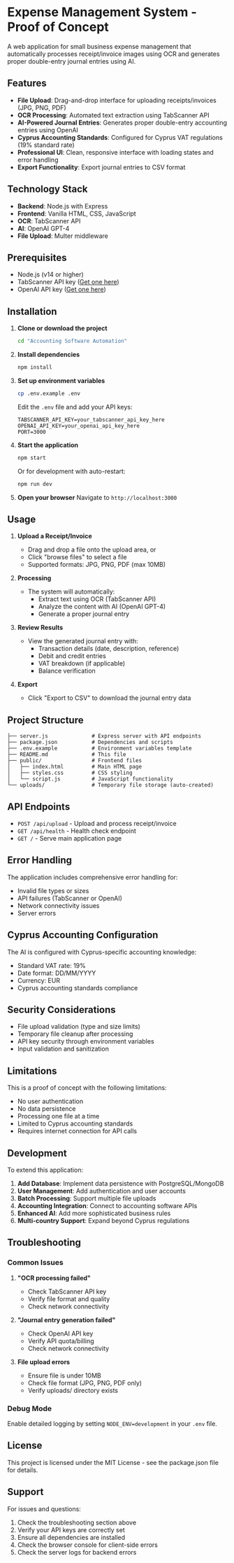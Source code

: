 # Expense Management System - Proof of Concept

A web application for small business expense management that automatically processes receipt/invoice images using OCR and generates proper double-entry journal entries using AI.

## Features

- **File Upload**: Drag-and-drop interface for uploading receipts/invoices (JPG, PNG, PDF)
- **OCR Processing**: Automated text extraction using TabScanner API
- **AI-Powered Journal Entries**: Generates proper double-entry accounting entries using OpenAI
- **Cyprus Accounting Standards**: Configured for Cyprus VAT regulations (19% standard rate)
- **Professional UI**: Clean, responsive interface with loading states and error handling
- **Export Functionality**: Export journal entries to CSV format

## Technology Stack

- **Backend**: Node.js with Express
- **Frontend**: Vanilla HTML, CSS, JavaScript
- **OCR**: TabScanner API
- **AI**: OpenAI GPT-4
- **File Upload**: Multer middleware

## Prerequisites

- Node.js (v14 or higher)
- TabScanner API key ([Get one here](https://tabscanner.com/api))
- OpenAI API key ([Get one here](https://platform.openai.com/api-keys))

## Installation

1. **Clone or download the project**
   ```bash
   cd "Accounting Software Automation"
   ```

2. **Install dependencies**
   ```bash
   npm install
   ```

3. **Set up environment variables**
   ```bash
   cp .env.example .env
   ```
   
   Edit the `.env` file and add your API keys:
   ```
   TABSCANNER_API_KEY=your_tabscanner_api_key_here
   OPENAI_API_KEY=your_openai_api_key_here
   PORT=3000
   ```

4. **Start the application**
   ```bash
   npm start
   ```
   
   Or for development with auto-restart:
   ```bash
   npm run dev
   ```

5. **Open your browser**
   Navigate to `http://localhost:3000`

## Usage

1. **Upload a Receipt/Invoice**
   - Drag and drop a file onto the upload area, or
   - Click "browse files" to select a file
   - Supported formats: JPG, PNG, PDF (max 10MB)

2. **Processing**
   - The system will automatically:
     - Extract text using OCR (TabScanner API)
     - Analyze the content with AI (OpenAI GPT-4)
     - Generate a proper journal entry

3. **Review Results**
   - View the generated journal entry with:
     - Transaction details (date, description, reference)
     - Debit and credit entries
     - VAT breakdown (if applicable)
     - Balance verification

4. **Export**
   - Click "Export to CSV" to download the journal entry data

## Project Structure

```
├── server.js              # Express server with API endpoints
├── package.json           # Dependencies and scripts
├── .env.example           # Environment variables template
├── README.md              # This file
├── public/                # Frontend files
│   ├── index.html         # Main HTML page
│   ├── styles.css         # CSS styling
│   └── script.js          # JavaScript functionality
└── uploads/               # Temporary file storage (auto-created)
```

## API Endpoints

- `POST /api/upload` - Upload and process receipt/invoice
- `GET /api/health` - Health check endpoint
- `GET /` - Serve main application page

## Error Handling

The application includes comprehensive error handling for:
- Invalid file types or sizes
- API failures (TabScanner or OpenAI)
- Network connectivity issues
- Server errors

## Cyprus Accounting Configuration

The AI is configured with Cyprus-specific accounting knowledge:
- Standard VAT rate: 19%
- Date format: DD/MM/YYYY
- Currency: EUR
- Cyprus accounting standards compliance

## Security Considerations

- File upload validation (type and size limits)
- Temporary file cleanup after processing
- API key security through environment variables
- Input validation and sanitization

## Limitations

This is a proof of concept with the following limitations:
- No user authentication
- No data persistence
- Processing one file at a time
- Limited to Cyprus accounting standards
- Requires internet connection for API calls

## Development

To extend this application:

1. **Add Database**: Implement data persistence with PostgreSQL/MongoDB
2. **User Management**: Add authentication and user accounts
3. **Batch Processing**: Support multiple file uploads
4. **Accounting Integration**: Connect to accounting software APIs
5. **Enhanced AI**: Add more sophisticated business rules
6. **Multi-country Support**: Expand beyond Cyprus regulations

## Troubleshooting

### Common Issues

1. **"OCR processing failed"**
   - Check TabScanner API key
   - Verify file format and quality
   - Check network connectivity

2. **"Journal entry generation failed"**
   - Check OpenAI API key
   - Verify API quota/billing
   - Check network connectivity

3. **File upload errors**
   - Ensure file is under 10MB
   - Check file format (JPG, PNG, PDF only)
   - Verify uploads/ directory exists

### Debug Mode

Enable detailed logging by setting `NODE_ENV=development` in your `.env` file.

## License

This project is licensed under the MIT License - see the package.json file for details.

## Support

For issues and questions:
1. Check the troubleshooting section above
2. Verify your API keys are correctly set
3. Ensure all dependencies are installed
4. Check the browser console for client-side errors
5. Check the server logs for backend errors